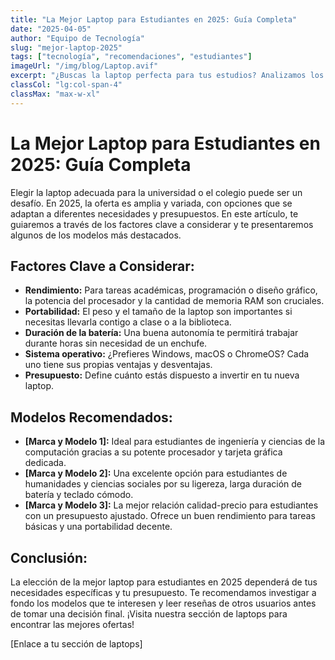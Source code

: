 ```yaml
---
title: "La Mejor Laptop para Estudiantes en 2025: Guía Completa"
date: "2025-04-05"
author: "Equipo de Tecnología"
slug: "mejor-laptop-2025"
tags: ["tecnología", "recomendaciones", "estudiantes"]
imageUrl: "/img/blog/Laptop.avif"
excerpt: "¿Buscas la laptop perfecta para tus estudios? Analizamos los modelos más recomendados por rendimiento, portabilidad y precio."
classCol: "lg:col-span-4"
classMax: "max-w-xl"
---
```


# La Mejor Laptop para Estudiantes en 2025: Guía Completa

Elegir la laptop adecuada para la universidad o el colegio puede ser un desafío. En 2025, la oferta es amplia y variada, con opciones que se adaptan a diferentes necesidades y presupuestos. En este artículo, te guiaremos a través de los factores clave a considerar y te presentaremos algunos de los modelos más destacados.

## Factores Clave a Considerar:

* **Rendimiento:** Para tareas académicas, programación o diseño gráfico, la potencia del procesador y la cantidad de memoria RAM son cruciales.
* **Portabilidad:** El peso y el tamaño de la laptop son importantes si necesitas llevarla contigo a clase o a la biblioteca.
* **Duración de la batería:** Una buena autonomía te permitirá trabajar durante horas sin necesidad de un enchufe.
* **Sistema operativo:** ¿Prefieres Windows, macOS o ChromeOS? Cada uno tiene sus propias ventajas y desventajas.
* **Presupuesto:** Define cuánto estás dispuesto a invertir en tu nueva laptop.

## Modelos Recomendados:

* **[Marca y Modelo 1]:** Ideal para estudiantes de ingeniería y ciencias de la computación gracias a su potente procesador y tarjeta gráfica dedicada.
* **[Marca y Modelo 2]:** Una excelente opción para estudiantes de humanidades y ciencias sociales por su ligereza, larga duración de batería y teclado cómodo.
* **[Marca y Modelo 3]:** La mejor relación calidad-precio para estudiantes con un presupuesto ajustado. Ofrece un buen rendimiento para tareas básicas y una portabilidad decente.

## Conclusión:

La elección de la mejor laptop para estudiantes en 2025 dependerá de tus necesidades específicas y tu presupuesto. Te recomendamos investigar a fondo los modelos que te interesen y leer reseñas de otros usuarios antes de tomar una decisión final. ¡Visita nuestra sección de laptops para encontrar las mejores ofertas!

[Enlace a tu sección de laptops]